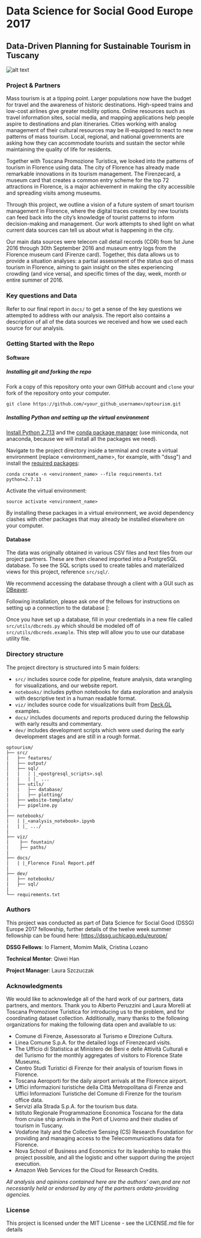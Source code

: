 # Data Science for Social Good Europe 2017
## Data-Driven Planning for Sustainable Tourism in Tuscany

![alt text](http://dssg-eu.org/florence/fountain.gif)

### Project & Partners
Mass tourism is at a tipping point. Larger populations now have the budget for travel and the awareness of historic destinations. High-speed trains and low-cost airlines give greater mobility options. Online resources such as travel information sites, social media, and mapping applications help people aspire to destinations and plan itineraries. Cities working with analog management of their cultural resources may be ill-equipped to react to new patterns of mass tourism. Local, regional, and national governments are asking how they can accommodate tourists and sustain the sector while maintaining the quality of life for residents. 

Together with Toscana Promozione Turistica, we looked into the patterns of tourism in Florence using data. The city of Florence has already made remarkable innovations in its tourism management. The Firenzecard, a museum card that creates a common entry scheme for the top 72 attractions in Florence, is a major achievement in making the city accessible and spreading visits among museums.

Through this project, we outline a vision of a future system of smart tourism management in Florence, where the digital traces created by new tourists can feed back into the city’s knowledge of tourist patterns to inform decision-making and management. Our work attempts to shed light on what current data sources can tell us about what is happening in the city. 

Our main data sources were telecom call detail records (CDR) from 1st June 2016 through 30th September 2016 and museum entry logs from the Florence museum card (Firenze card). Together, this data allows us to provide a situation analyses: a partial assessment of the status quo of mass tourism in Florence, aiming to gain insight on the sites experiencing crowding (and vice versa), and specific times of the day, week, month or entire summer of 2016.

### Key questions and Data
Refer to our final report in `docs/` to get a sense of the key questions we attempted to address with our analysis. The report also contains a description of all of the data sources we received and how we used each source for our analysis.

### Getting Started with the Repo

#### Software

##### Installing git and forking the repo
Fork a copy of this repository onto your own GitHub account and `clone` your fork of the repository onto your computer.

`git clone https://github.com/<your_github_username>/optourism.git`

##### Installing Python and setting up the virtual environment
[Install Python 2.7.13](https://www.python.org/downloads/release/python-2713/) and the [conda package manager](https://conda.io/miniconda.html) (use miniconda, not anaconda, because we will install all the packages we need).

Navigate to the project directory inside a terminal and create a virtual environment (replace <environment_name>, for example, with "dssg") and install the [required packages](https://github.com/DSSG2017/optourism/blob/master/requirements.txt):

`conda create -n <environment_name> --file requirements.txt python=2.7.13`

Activate the virtual environment:

`source activate <environment_name>`

By installing these packages in a virtual environment, we avoid dependency clashes with other packages that may already be installed elsewhere on your computer.

#### Database

The data was originally obtained in various CSV files and text files from our project partners. These are then cleaned imported into a PostgreSQL database. To see the SQL scripts used to create tables and materialized views for this project, reference `src/sql/`.

We recommend accessing the database through a client with a GUI such as [DBeaver](https://dbeaver.jkiss.org/download/).

Following installation, please ask one of the fellows for instructions on setting up a connection to the database [:

Once you have set up a database, fill in your credentials in a new file called `src/utils/dbcreds.py` which should be modeled off of `src/utils/dbcreds.example`. This step will allow you to use our database utility file.

### Directory structure

The project directory is structured into 5 main folders:
* `src/` includes source code for pipeline, feature analysis, data wrangling for visualizations, and our website report.
* `notebooks/` includes python notebooks for data exploration and analysis with descriptive text in a human readable format.
* `viz/` includes source code for visualizations built from [Deck.GL](https://uber.github.io/deck.gl) examples.
* `docs/` includes documents and reports produced during the fellowship with early results and commentary.
* `dev/` includes development scripts which were used during the early development stages and are still in a rough format.

```
optourism/
├── src/
|   ├── features/
|   ├── output/
│   ├── sql/
|   |   | |_<postgresql_scripts>.sql
|   |   | |_ ...
|   ├── utils/
|   |   ├── database/
|   |   ├── plotting/
|   ├── website-template/
|   ├── pipeline.py
|
├── notebooks/
|   | |_<analysis_notebook>.ipynb
|   | |_ .../
|
├── viz/
|    ├── fountain/
|    ├── paths/
|
├── docs/
|   | |_Florence Final Report.pdf
|
├── dev/
|   ├── notebooks/
|   ├── sql/
|
└── requirements.txt
```

### Authors
This project was conducted as part of Data Science for Social Good (DSSG) Europe 2017 fellowship, further details of 
the twelve week summer fellowship can be found here:
https://dssg.uchicago.edu/europe/

**DSSG Fellows**: Io Flament, Momim Malik, Cristina Lozano

**Technical Mentor**: Qiwei Han

**Project Manager**: Laura Szczuczak

### Acknowledgments

We would like to acknowledge all of the hard work of our partners, data partners, and mentors. Thank you to Alberto Peruzzini and Laura Morelli at Toscana Promozione Turistica for introducing us to the problem, and for coordinating dataset collection. Additionally, many thanks to the following organizations for making the following data open and available to us:

- Comune di Firenze, Assessorato al Turismo e Direzione Cultura.
- Linea Comune S.p.A. for the detailed logs of Firenzecard visits.
- The Ufficio di Statistica at Ministero dei Beni e delle Attività Culturali e del Turismo for the monthly aggregates of visitors to Florence State Museums. 
- Centro Studi Turistici di Firenze for their analysis of tourism flows in Florence.
- Toscana Aeroporti for the daily airport arrivals at the Florence airport.
- Uffici informazioni turistiche della Città Metropolitana di Firenze and Uffici Informazioni Turistiche del Comune di Firenze for the tourism office data.
- Servizi alla Strada S.p.A. for the tourism bus data.
- Istituto Regionale Programmazione Economica Toscana for the data from cruise ship arrivals in the Port of Livorno and their studies of tourism in Tuscany.
- Vodafone Italy and the Collective Sensing (CS) Research Foundation for providing and managing access to the Telecommunications data for Florence.
- Nova School of Business and Economics for its leadership to make this project possible, and all the logistic and other support during the project execution.
- Amazon Web Services for the Cloud for Research Credits.


*All​ ​analysis​ ​and​ ​opinions​ ​contained​ ​here​ ​are​ ​the​ ​authors’​ ​own,​ ​and​ ​are​ ​not​ ​necessarily​ ​held​ ​or
endorsed​ ​by​ ​any​ ​of​ ​the​ ​partners​ ​or​ ​data-providing​ ​agencies.*

### License
This project is licensed under the MIT License - see the LICENSE.md file for details


